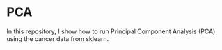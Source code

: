 # PCA

In this repository, I show how to run Principal Component Analysis (PCA) using the cancer data from sklearn.
